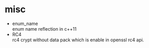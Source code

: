 # misc
* enum_name  
enum name reflection in c++11
* RC4  
rc4 crypt without data pack which is enable in openssl rc4 api.
